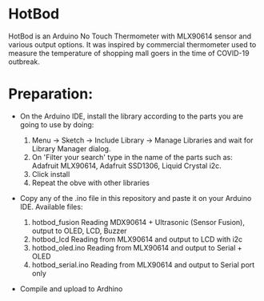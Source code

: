 # HotBod
HotBod is an Arduino No Touch Thermometer with MLX90614 sensor and various output options.
It was inspired by commercial thermometer used to measure the temperature of shopping mall goers in the time of COVID-19 outbreak.


# Preparation:
- On the Arduino IDE, install the library according to the parts you are going to use by doing:
  1. Menu -> Sketch -> Include Library -> Manage Libraries and wait for Library Manager dialog.
  2. On 'Filter your search' type in the name of the parts such as: Adafruit MLX90614, Adafruit SSD1306, Liquid Crystal i2c.
  3. Click install
  4. Repeat the obve with other libraries
  
- Copy any of the .ino file in this repository and paste it on your Arduino IDE.
  Available files:
  1. hotbod_fusion	Reading MDX90614 + Ultrasonic (Sensor Fusion), output to OLED, LCD, Buzzer	
  2. hotbod_lcd	Reading from MLX90614 and output to LCD with i2c	
  3. hotbod_oled.ino	Reading from MLX90614 and output to Serial + OLED	
  4. hotbod_serial.ino  Reading from MLX90614 and output to Serial port only
  
- Compile and upload to Ardhino
